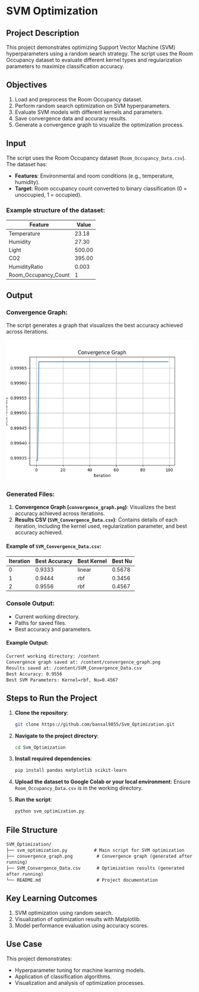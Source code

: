 # SVM Optimization 

## Project Description
This project demonstrates optimizing Support Vector Machine (SVM) hyperparameters using a random search strategy. The script uses the Room Occupancy dataset to evaluate different kernel types and regularization parameters to maximize classification accuracy.

## Objectives
1. Load and preprocess the Room Occupancy dataset.
2. Perform random search optimization on SVM hyperparameters.
3. Evaluate SVM models with different kernels and parameters.
4. Save convergence data and accuracy results.
5. Generate a convergence graph to visualize the optimization process.

## Input
The script uses the Room Occupancy dataset (`Room_Occupancy_Data.csv`). The dataset has:

- **Features**: Environmental and room conditions (e.g., temperature, humidity).
- **Target**: Room occupancy count converted to binary classification (0 = unoccupied, 1 = occupied).

### Example structure of the dataset:

| Feature              | Value |
|----------------------|-------|
| Temperature          | 23.18 |
| Humidity             | 27.30 |
| Light                | 500.00 |
| CO2                  | 395.00 |
| HumidityRatio        | 0.003 |
| Room_Occupancy_Count | 1     |

## Output
### Convergence Graph:
The script generates a graph that visualizes the best accuracy achieved across iterations.

![Convergence Graph](convergence_graph.png)

### Generated Files:
1. **Convergence Graph (`convergence_graph.png`)**: Visualizes the best accuracy achieved across iterations.
2. **Results CSV (`SVM_Convergence_Data.csv`)**: Contains details of each iteration, including the kernel used, regularization parameter, and best accuracy achieved.

#### Example of `SVM_Convergence_Data.csv`:

| Iteration | Best Accuracy | Best Kernel | Best Nu |
|-----------|---------------|-------------|---------|
| 0         | 0.9333        | linear      | 0.5678  |
| 1         | 0.9444        | rbf         | 0.3456  |
| 2         | 0.9556        | rbf         | 0.4567  |

### Console Output:
- Current working directory.
- Paths for saved files.
- Best accuracy and parameters.

#### Example Output:
```plaintext
Current working directory: /content
Convergence graph saved at: /content/convergence_graph.png
Results saved at: /content/SVM_Convergence_Data.csv
Best Accuracy: 0.9556
Best SVM Parameters: Kernel=rbf, Nu=0.4567
```

## Steps to Run the Project

1. **Clone the repository**:
   ```bash
   git clone https://github.com/bansal9855/Svm_Optimization.git
   ```

2. **Navigate to the project directory**:
   ```bash
   cd Svm_Optimization
   ```

3. **Install required dependencies**:
   ```bash
   pip install pandas matplotlib scikit-learn
   ```

4. **Upload the dataset to Google Colab or your local environment**:
   Ensure `Room_Occupancy_Data.csv` is in the working directory.

5. **Run the script**:
   ```bash
   python svm_optimization.py
   ```

## File Structure
```
SVM_Optimization/
├── svm_optimization.py          # Main script for SVM optimization
├── convergence_graph.png         # Convergence graph (generated after running)
├── SVM_Convergence_Data.csv      # Optimization results (generated after running)
└── README.md                     # Project documentation
```

## Key Learning Outcomes
1. SVM optimization using random search.
2. Visualization of optimization results with Matplotlib.
3. Model performance evaluation using accuracy scores.

## Use Case
This project demonstrates:

- Hyperparameter tuning for machine learning models.
- Application of classification algorithms.
- Visualization and analysis of optimization processes.
